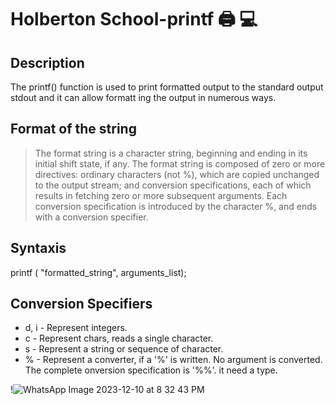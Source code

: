 # Holberton School-printf 🖨️ 💻
## Description

The printf() function is used to print formatted output to the standard output stdout and it can allow formatt    ing the output in numerous ways.

## Format of the string

>The format string is a character string, beginning and ending in its initial shift state, if any.  The format string is composed of zero or more directives: ordinary characters (not %), which are copied unchanged to the output stream; and conversion specifications, each of which results in fetching zero or more subsequent arguments.  Each conversion specification is introduced by the character %, and ends with a conversion specifier.

## Syntaxis
printf ( "formatted_string", arguments_list);

## Conversion Specifiers

* d, i - Represent integers.
* c - Represent chars, reads a single character.
* s - Represent a string or sequence of character.
* % - Represent a converter, if a '%' is written.  No argument is converted.  The complete onversion specification is '%%'. it need a type.

!![WhatsApp Image 2023-12-10 at 8 32 43 PM](https://github.com/vnporras/holbertonschool-printf/assets/79481309/43d70c7b-a24c-4242-99f7-589feacbb98f)
